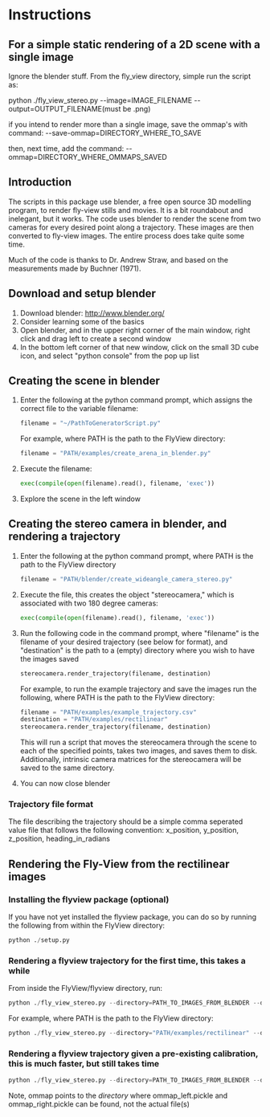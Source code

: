 Instructions
==============

For a simple static rendering of a 2D scene with a single image
-------------

Ignore the blender stuff. From the fly_view directory, simple run the script as:

python ./fly_view_stereo.py --image=IMAGE_FILENAME --output=OUTPUT_FILENAME(must be .png)

if you intend to render more than a single image, save the ommap's with command:
 --save-ommap=DIRECTORY_WHERE_TO_SAVE
 
then, next time, add the command:
 --ommap=DIRECTORY_WHERE_OMMAPS_SAVED
 
Introduction
-------------

The scripts in this package use blender, a free open source 3D modelling program, to render fly-view stills and movies. It is a bit roundabout and inelegant, but it works. The code uses blender to render the scene from two cameras for every desired point along a trajectory. These images are then converted to fly-view images. The entire process does take quite some time. 

Much of the code is thanks to Dr. Andrew Straw, and based on the measurements made by Buchner (1971).
 
Download and setup blender
--------------
1. Download blender: http://www.blender.org/
2. Consider learning some of the basics
3. Open blender, and in the upper right corner of the main window, right click and drag left to create a second window
4. In the bottom left corner of that new window, click on the small 3D cube icon, and select "python console" from the pop up list

Creating the scene in blender
--------------
1. Enter the following at the python command prompt, which assigns the correct file to the variable filename:
    ```python
    filename = "~/PathToGeneratorScript.py"
    ```
    
    For example, where PATH is the path to the FlyView directory:
    
    ```python
    filename = "PATH/examples/create_arena_in_blender.py"
    ```

2. Execute the filename:
    ```python
    exec(compile(open(filename).read(), filename, 'exec'))
    ```

3. Explore the scene in the left window

Creating the stereo camera in blender, and rendering a trajectory
--------------
1. Enter the following at the python command prompt, where PATH is the path to the FlyView directory
    ```python
    filename = "PATH/blender/create_wideangle_camera_stereo.py"
    ```
    
2. Execute the file, this creates the object "stereocamera," which is associated with two 180 degree cameras: 
    ```python
    exec(compile(open(filename).read(), filename, 'exec'))
    ```
    
3. Run the following code in the command prompt, where "filename" is the filename of your desired trajectory (see below for format), and "destination" is the path to a (empty) directory where you wish to have the images saved
    ```python
    stereocamera.render_trajectory(filename, destination)
    ```
    
    For example, to run the example trajectory and save the images run the following, where PATH is the path to the FlyView directory:
    ```python
    filename = "PATH/examples/example_trajectory.csv"
    destination = "PATH/examples/rectilinear"
    stereocamera.render_trajectory(filename, destination)
    ```
    
    This will run a script that moves the stereocamera through the scene to each of the specified points, takes two images, and saves them to disk. Additionally, intrinsic camera matrices for the stereocamera will be saved to the same directory.

4. You can now close blender

### Trajectory file format
The file describing the trajectory should be a simple comma seperated value file that follows the following convention:
x_position, y_position, z_position, heading_in_radians

    
Rendering the Fly-View from the rectilinear images
--------------

### Installing the flyview package (optional)
If you have not yet installed the flyview package, you can do so by running the following from within the FlyView directory:
```python
python ./setup.py
```

### Rendering a flyview trajectory for the first time, this takes a while
From inside the FlyView/flyview directory, run:
```python
python ./fly_view_stereo.py --directory=PATH_TO_IMAGES_FROM_BLENDER --destination=PATH_TO_EMPTY_DIRECTORY_TO_SAVE_FLYVIEW_IMAGES --mat=INTRINSIC_CAMERA_MATRIX --save-ommap=PATH_WHERE_TO_SAVE_CALIBRATION_FOR_FUTURE_USE
```

For example, where PATH is the path to the FlyView directory:
```python
python ./fly_view_stereo.py --directory="PATH/examples/rectilinear" --destination="PATH/examples/flyview" --mat="PATH/examples/rectilinear/intrinsic_camera_matrix_left.csv" --save-ommap="PATH/examples/rectilinear"
```

### Rendering a flyview trajectory given a pre-existing calibration, this is much faster, but still takes time
```python
python ./fly_view_stereo.py --directory=PATH_TO_IMAGES_FROM_BLENDER --destination=PATH_TO_EMPTY_DIRECTORY_TO_SAVE_FLYVIEW_IMAGES --ommap=PATH_TO_DIRECTORY_WHERE_OMMAP_CAN_BE_FOUND
```

Note, ommap points to the *directory* where ommap_left.pickle and ommap_right.pickle can be found, not the actual file(s)






    
    
    
    
    

